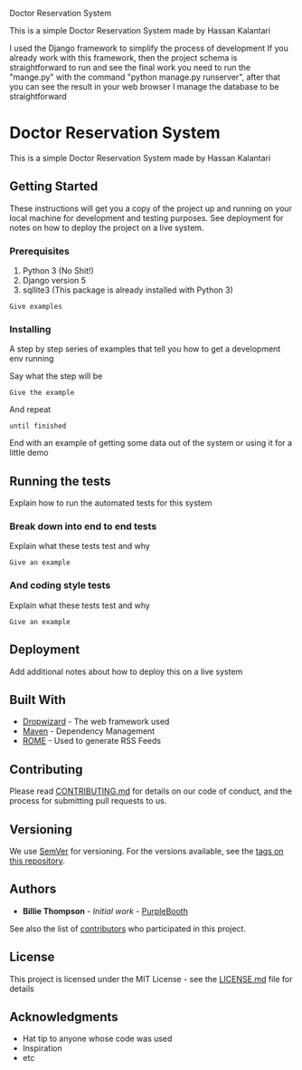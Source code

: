 Doctor Reservation System

This is a simple Doctor Reservation System made by Hassan Kalantari

I used the Django framework to simplify the process of development
If you already work with this framework, then the project schema is straightforward
to run and see the final work you need to run the "mange.py" with the command "python manage.py runserver", after that you can see the result in your web browser
I manage the database to be straightforward


# Doctor Reservation System

This is a simple Doctor Reservation System made by Hassan Kalantari

## Getting Started

These instructions will get you a copy of the project up and running on your local machine for development and testing purposes. See deployment for notes on how to deploy the project on a live system.

### Prerequisites

1. Python 3 (No Shit!)
2. Django version 5
3. sqllite3 (This package is already installed with Python 3)

```
Give examples
```

### Installing

A step by step series of examples that tell you how to get a development env running

Say what the step will be

```
Give the example
```

And repeat

```
until finished
```

End with an example of getting some data out of the system or using it for a little demo

## Running the tests

Explain how to run the automated tests for this system

### Break down into end to end tests

Explain what these tests test and why

```
Give an example
```

### And coding style tests

Explain what these tests test and why

```
Give an example
```

## Deployment

Add additional notes about how to deploy this on a live system

## Built With

* [Dropwizard](http://www.dropwizard.io/1.0.2/docs/) - The web framework used
* [Maven](https://maven.apache.org/) - Dependency Management
* [ROME](https://rometools.github.io/rome/) - Used to generate RSS Feeds

## Contributing

Please read [CONTRIBUTING.md](https://gist.github.com/PurpleBooth/b24679402957c63ec426) for details on our code of conduct, and the process for submitting pull requests to us.

## Versioning

We use [SemVer](http://semver.org/) for versioning. For the versions available, see the [tags on this repository](https://github.com/your/project/tags). 

## Authors

* **Billie Thompson** - *Initial work* - [PurpleBooth](https://github.com/PurpleBooth)

See also the list of [contributors](https://github.com/your/project/contributors) who participated in this project.

## License

This project is licensed under the MIT License - see the [LICENSE.md](LICENSE.md) file for details

## Acknowledgments

* Hat tip to anyone whose code was used
* Inspiration
* etc

